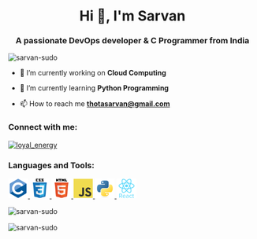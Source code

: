 <h1 align="center">Hi 👋, I'm Sarvan</h1>
<h3 align="center">A passionate DevOps developer & C Programmer from India</h3>

<p align="left"> <img src="https://komarev.com/ghpvc/?username=sarvan-sudo&label=Profile%20views&color=0e75b6&style=flat" alt="sarvan-sudo" /> </p>

- 🔭 I’m currently working on **Cloud Computing**

- 🌱 I’m currently learning **Python Programming**

- 📫 How to reach me **thotasarvan@gmail.com**

<h3 align="left">Connect with me:</h3>
<p align="left">
<a href="https://instagram.com/loyal_energy" target="blank"><img align="center" src="https://raw.githubusercontent.com/rahuldkjain/github-profile-readme-generator/master/src/images/icons/Social/instagram.svg" alt="loyal_energy" height="30" width="40" /></a>
</p>

<h3 align="left">Languages and Tools:</h3>
<p align="left"> <a href="https://www.cprogramming.com/" target="_blank" rel="noreferrer"> <img src="https://raw.githubusercontent.com/devicons/devicon/master/icons/c/c-original.svg" alt="c" width="40" height="40"/> </a> <a href="https://www.w3schools.com/css/" target="_blank" rel="noreferrer"> <img src="https://raw.githubusercontent.com/devicons/devicon/master/icons/css3/css3-original-wordmark.svg" alt="css3" width="40" height="40"/> </a> <a href="https://www.w3.org/html/" target="_blank" rel="noreferrer"> <img src="https://raw.githubusercontent.com/devicons/devicon/master/icons/html5/html5-original-wordmark.svg" alt="html5" width="40" height="40"/> </a> <a href="https://developer.mozilla.org/en-US/docs/Web/JavaScript" target="_blank" rel="noreferrer"> <img src="https://raw.githubusercontent.com/devicons/devicon/master/icons/javascript/javascript-original.svg" alt="javascript" width="40" height="40"/> </a> <a href="https://www.python.org" target="_blank" rel="noreferrer"> <img src="https://raw.githubusercontent.com/devicons/devicon/master/icons/python/python-original.svg" alt="python" width="40" height="40"/> </a> <a href="https://reactjs.org/" target="_blank" rel="noreferrer"> <img src="https://raw.githubusercontent.com/devicons/devicon/master/icons/react/react-original-wordmark.svg" alt="react" width="40" height="40"/> </a> </p>

<p><img align="center" src="https://github-readme-stats.vercel.app/api/top-langs?username=sarvan-sudo&show_icons=true&locale=en&layout=compact" alt="sarvan-sudo" /></p>

<p><img align="center" src="https://github-readme-streak-stats.herokuapp.com/?user=sarvan-sudo&" alt="sarvan-sudo" /></p>
